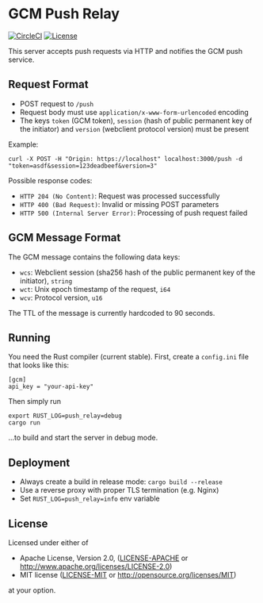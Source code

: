 # GCM Push Relay

[![CircleCI][circle-ci-badge]][circle-ci]
[![License][license-badge]][license]

This server accepts push requests via HTTP and notifies the GCM push service.

## Request Format

- POST request to `/push`
- Request body must use `application/x-www-form-urlencoded` encoding
- The keys `token` (GCM token), `session` (hash of public permanent key of the
  initiator) and `version` (webclient protocol version) must be present

Example:

    curl -X POST -H "Origin: https://localhost" localhost:3000/push -d "token=asdf&session=123deadbeef&version=3"

Possible response codes:

- `HTTP 204 (No Content)`: Request was processed successfully
- `HTTP 400 (Bad Request)`: Invalid or missing POST parameters
- `HTTP 500 (Internal Server Error)`: Processing of push request failed

## GCM Message Format

The GCM message contains the following data keys:

- `wcs`: Webclient session (sha256 hash of the public permanent key of the
  initiator), `string`
- `wct`: Unix epoch timestamp of the request, `i64`
- `wcv`: Protocol version, `u16`

The TTL of the message is currently hardcoded to 90 seconds.

## Running

You need the Rust compiler (current stable). First, create a `config.ini` file
that looks like this:

    [gcm]
    api_key = "your-api-key"

Then simply run

    export RUST_LOG=push_relay=debug
    cargo run

...to build and start the server in debug mode.

## Deployment

- Always create a build in release mode: `cargo build --release`
- Use a reverse proxy with proper TLS termination (e.g. Nginx)
- Set `RUST_LOG=push_relay=info` env variable

## License

Licensed under either of

 * Apache License, Version 2.0, ([LICENSE-APACHE](LICENSE-APACHE) or
   http://www.apache.org/licenses/LICENSE-2.0)
 * MIT license ([LICENSE-MIT](LICENSE-MIT) or
   http://opensource.org/licenses/MIT)

at your option.

<!-- Badges -->
[circle-ci]: https://circleci.com/gh/threema-ch/push-relay/tree/master
[circle-ci-badge]: https://circleci.com/gh/threema-ch/push-relay/tree/master.svg?style=shield
[license]: https://github.com/threema-ch/push-relay#license
[license-badge]: https://img.shields.io/badge/License-Apache%202.0%20%2f%20MIT-blue.svg
